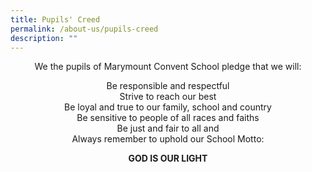 ```yaml
---
title: Pupils' Creed
permalink: /about-us/pupils-creed
description: ""
---
```

<p style="text-align: center;">We the pupils of Marymount Convent School pledge that we will:</p>
<p style="text-align: center;">Be responsible and respectful<br />Strive to reach our best<br />Be loyal and true to our family, school and country<br />Be sensitive to people of all races and faiths<br />Be just and fair to all and<br />Always remember to uphold our School Motto:</p>
<p style="text-align: center;"><strong>GOD IS OUR LIGHT</strong></p>